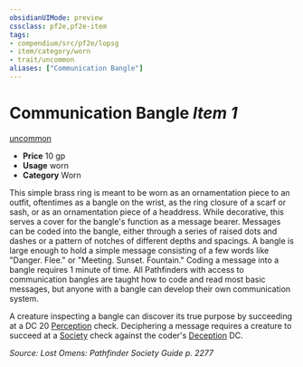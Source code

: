 ```yaml
---
obsidianUIMode: preview
cssclass: pf2e,pf2e-item
tags:
- compendium/src/pf2e/lopsg
- item/category/worn
- trait/uncommon
aliases: ["Communication Bangle"]
---
```

# Communication Bangle *Item 1*  
[uncommon](rules/traits/uncommon.md)  

- **Price** 10 gp
- **Usage** worn
- **Category** Worn

This simple brass ring is meant to be worn as an ornamentation piece to an outfit, oftentimes as a bangle on the wrist, as the ring closure of a scarf or sash, or as an ornamentation piece of a headdress. While decorative, this serves a cover for the bangle's function as a message bearer. Messages can be coded into the bangle, either through a series of raised dots and dashes or a pattern of notches of different depths and spacings. A bangle is large enough to hold a simple message consisting of a few words like "Danger. Flee." or "Meeting. Sunset. Fountain." Coding a message into a bangle requires 1 minute of time. All Pathfinders with access to communication bangles are taught how to code and read most basic messages, but anyone with a bangle can develop their own communication system.

A creature inspecting a bangle can discover its true purpose by succeeding at a DC 20 [Perception](compendium/skills.md#Perception) check. Deciphering a message requires a creature to succeed at a [Society](compendium/skills.md#Society) check against the coder's [Deception](compendium/skills.md#Deception) DC.

*Source: Lost Omens: Pathfinder Society Guide p. 2277*